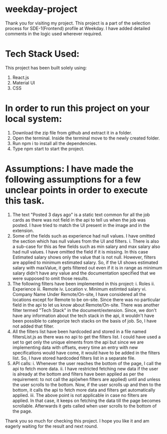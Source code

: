 # weekday-project
Thank you for visiting my project. This project is a part of the selection process for SDE-1(Frontend) profile at Weekday. I have added detailed comments in the logic used wherever required.

# Tech Stack Used:
This project has been built solely using:
1. React.js
2. Material UI
3. CSS

# In order to run this project on your local system: 
1. Download the zip file from github and extract it in a folder.
2. Open the terminal. Inside the terminal move to the newly created folder.
3. Run npm i to install all the dependencies.
4. Type npm start to start the project.

# Assumptions: I have made the following assumptions for a few unclear points in order to execute this task.
1. The text "Posted 3 days ago" is a static text common for all the job cards as there was not field in the api to tell us when the job was posted. I have tried to match the UI present in the image and in the extension.
2. Some of the fields such as experience had null values. I have omitted the section which has null values from the UI and filters.
     i. There is also a sub-case for this as few fields such as min salary and max salary also had null values. I have omitted the field if it is missing. In this case Estimated salary shows only the value that is not null. However, filters are applied to minimum estimated salary. So, if the UI shows estimated salary with maxValue, it gets filtered out even if it is in range as minimum salary didn't have any value and the documentation specified that we were supposed to omit those results. 
3. The following filters have been implemented in this project:
     i. Roles
     ii. Experience
     iii. Remote
     iv. Location
     v. Minimum estimted salary
     vi. Company Name
   Under Remote/On-site, I have considered all the locations except for Remote to be on-site. Since there was no particular field in the api to let us know about Remote/On-site.
   There was another filter termed "Tech Stack" in the document/extension. Since, we don't have any information about the tech stack in the api, it wouldn't have been possible to categorize tech stacks on the basis of job. So, I have not added that filter.
4. All the filters list have been hardcoded and stored in a file named filtersList.js as there was no api to get the filters list. I could have used a set to get only the unique elments from the api but since we are implementing data with offsets, every time an entry with new specifications would have come, it would have to be added in the filters list. So, I have stored hardcoded filters list in a separate file.
5. API calls:
     i. Whenever the user reaches the bottom of the page, I call the api to fetch more data.
     ii. I have restricted fetching new data if the user is already at the bottom and filters have been applied as per the requirement: to not call the api(when filters are applied) until and unless the user scrolls to the bottom. Now, if the user scrolls up and then to the bottom, it calls the api to fetch more data and filters get automatically applied.
     iii. The above point is not applicable in case no filters are applied. In that case, it keeps on fetching the data till the page becomes scrollable. Afterwards it gets called when user scrolls to the bottom of the page.


Thank you so much for checking this project. I hope you like it and am eagerly waiting for the result and next round.

